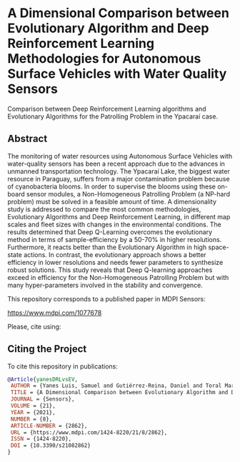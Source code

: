# A Dimensional Comparison between Evolutionary Algorithm and Deep Reinforcement Learning Methodologies for Autonomous Surface Vehicles with Water Quality Sensors

Comparison between Deep Reinforcement Learning algorithms and Evolutionary Algorithms for the Patrolling Problem in the Ypacaraí case.

## Abstract

The monitoring of water resources using Autonomous Surface Vehicles with water-quality sensors has been a recent approach due to the advances in unmanned transportation technology.
 The Ypacaraí Lake, the biggest water resource in Paraguay, suffers from a major contamination problem because of cyanobacteria blooms. 
In order to supervise the blooms using these on-board sensor modules, a Non-Homogeneous Patrolling Problem (a NP-hard problem) must be solved in a feasible amount of time. 
A dimensionality study is addressed to compare the most common methodologies, Evolutionary Algorithms and Deep Reinforcement Learning, 
in different map scales and fleet sizes with changes in the environmental conditions.
 The results determined that Deep Q-Learning overcomes the evolutionary method in terms of sample-efficiency by a 50-70\% in higher resolutions.
 Furthermore, it reacts better than the Evolutionary Algorithm in high space-state actions. 
In contrast, the evolutionary approach shows a better efficiency in lower resolutions and needs fewer parameters to synthesize robust solutions. 
This study reveals that Deep Q-learning approaches exceed in efficiency for the Non-Homogeneous Patrolling Problem but with many hyper-parameters involved in the stability and convergence.

This repository corresponds to a published paper in MDPI Sensors:

https://www.mdpi.com/1077678

Please, cite using:

## Citing the Project

To cite this repository in publications:

```bibtex
@Article{yanesDRLvsEV,
 AUTHOR = {Yanes Luis, Samuel and Gutiérrez-Reina, Daniel and Toral Marín, Sergio},
 TITLE = {A Dimensional Comparison between Evolutionary Algorithm and Deep Reinforcement Learning Methodologies for Autonomous Surface Vehicles with Water Quality Sensors},
 JOURNAL = {Sensors},
 VOLUME = {21},
 YEAR = {2021},
 NUMBER = {8},
 ARTICLE-NUMBER = {2862},
 URL = {https://www.mdpi.com/1424-8220/21/8/2862},
 ISSN = {1424-8220},
 DOI = {10.3390/s21082862}
}

```
